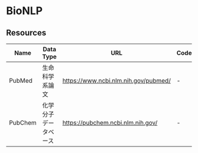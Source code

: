 # BioNLP


## Resources
|Name|Data Type|URL|Code|
----|----|----|----
| PubMed | 生命科学系論文 | https://www.ncbi.nlm.nih.gov/pubmed/ | - |
| PubChem | 化学分子データベース | https://pubchem.ncbi.nlm.nih.gov/ | - |
